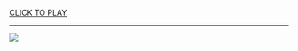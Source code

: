 
<a href="https://premium76.site?title=tennis_game_unblocked&ref=13M">CLICK TO PLAY</a></h3>
<hr>

<a href="https://premium76.site?title=tennis_game_unblocked&ref=13M"><img src="https://clearcache.store/games.png"></a>


